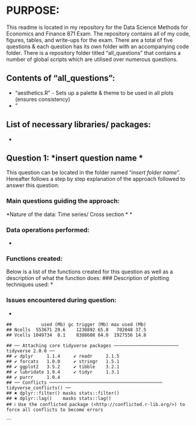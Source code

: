 # PURPOSE:

This readme is located in my repository for the Data Science Methods for
Economics and Finance 871 Exam. The repository contains all of my code,
figures, tables, and write-ups for the exam. There are a total of five
questions & each question has its own folder with an accompanying code
folder. There is a repository folder titled “all\_questions” that
contains a number of global scripts which are utilised over numerous
questions.

## Contents of “all\_questions”:

-   “aesthetics.R” - Sets up a palette & theme to be used in all plots
    (ensures consistency)
-   ”

## List of necessary libraries/ packages:

-   

## Question 1: *insert question name *

This question can be located in the folder named “*insert folder name*”.
Hereafter follows a step by step explanation of the approach followed to
answer this question:

### Main questions guiding the approach:

*Nature of the data: Time series/ Cross section * \*

### Data operations performed:

-   

### Functions created:

Below is a list of the functions created for this question as well as a
description of what the function does: \### Description of plotting
techniques used: \*

### Issues encountered during question:

-   

<!-- -->

    ##           used (Mb) gc trigger (Mb) max used (Mb)
    ## Ncells  553671 29.6    1230892 65.8   702048 37.5
    ## Vcells 1049734  8.1    8388608 64.0  1927556 14.8

    ## ── Attaching core tidyverse packages ──────────────────────── tidyverse 2.0.0 ──
    ## ✔ dplyr     1.1.4     ✔ readr     2.1.5
    ## ✔ forcats   1.0.0     ✔ stringr   1.5.1
    ## ✔ ggplot2   3.5.2     ✔ tibble    3.2.1
    ## ✔ lubridate 1.9.4     ✔ tidyr     1.3.1
    ## ✔ purrr     1.0.4     
    ## ── Conflicts ────────────────────────────────────────── tidyverse_conflicts() ──
    ## ✖ dplyr::filter() masks stats::filter()
    ## ✖ dplyr::lag()    masks stats::lag()
    ## ℹ Use the conflicted package (<http://conflicted.r-lib.org/>) to force all conflicts to become errors

\`\`\`
